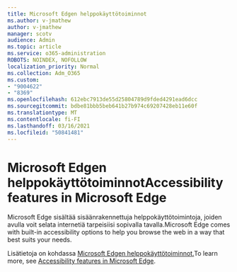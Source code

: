 ```yaml
---
title: Microsoft Edgen helppokäyttötoiminnot
ms.author: v-jmathew
author: v-jmathew
manager: scotv
audience: Admin
ms.topic: article
ms.service: o365-administration
ROBOTS: NOINDEX, NOFOLLOW
localization_priority: Normal
ms.collection: Adm_O365
ms.custom:
- "9004622"
- "8369"
ms.openlocfilehash: 612ebc7913de55d25804789d9fded4291ead6dcc
ms.sourcegitcommit: bdbe81bbb5beb641b27b974c69207428eb11e60f
ms.translationtype: MT
ms.contentlocale: fi-FI
ms.lasthandoff: 03/16/2021
ms.locfileid: "50841481"
---
```

# <a name="accessibility-features-in-microsoft-edge"></a><span data-ttu-id="afb20-102">Microsoft Edgen helppokäyttötoiminnot</span><span class="sxs-lookup"><span data-stu-id="afb20-102">Accessibility features in Microsoft Edge</span></span>

<span data-ttu-id="afb20-103">Microsoft Edge sisältää sisäänrakennettuja helppokäyttötoimintoja, joiden avulla voit selata internetiä tarpeisiisi sopivalla tavalla.</span><span class="sxs-lookup"><span data-stu-id="afb20-103">Microsoft Edge comes with built-in accessibility options to help you browse the web in a way that best suits your needs.</span></span>

<span data-ttu-id="afb20-104">Lisätietoja on kohdassa [Microsoft Edgen helppokäyttötoiminnot.](https://go.microsoft.com/fwlink/?linkid=2153648)</span><span class="sxs-lookup"><span data-stu-id="afb20-104">To learn more, see [Accessibility features in Microsoft Edge](https://go.microsoft.com/fwlink/?linkid=2153648).</span></span>

